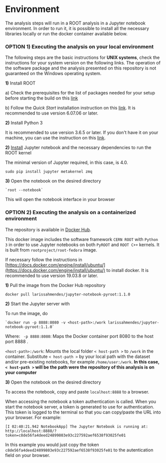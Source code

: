 # Environment

The analysis steps will run in a ROOT analysis in a Jupyter notebook environment. In order to run it, it is possible to install all the necessary libraries locally or run the docker container available below.

### OPTION 1) Executing the analysis on your local environment

The following steps are the basic instructions for **UNIX systems**, check the instructions for your system version on the following links. The operation of the software package and the analysis presented on this repository is not guaranteed on the Windows operating system. 

**1)** Install ROOT 

   a) Check the prerequisites for the list of packages needed for your setup before starting the build on this [link](https://root.cern.ch/build-prerequisites)
         
   b) Follow the _Quick Start_ installation instruction on this [link](https://root.cern.ch/building-root). It is recommended to use version 6.07.06 or later. 

**2)** Install Python 3
    
   It is recommended to use version 3.6.5 or later. If you don't have it on your machine, you can use the instruction on this [link](https://realpython.com/installing-python/).

**2)** [Install](https://root.cern.ch/how/how-create-rootbook) Jupyter notebook and the necessary dependencies to run the ROOT kernel 

   The minimal version of Jupyter required, in this case, is 4.0. 
   
   `sudo pip install jupyter metakernel zmq`

**3)** Open the notebook on the desired directory

    `root --notebook`
    
   This will open the notebook interface in your browser

### OPTION 2) Executing the analysis on a containerized environment
The repository is available in [Docker Hub](https://hub.docker.com/r/larissahmendes/jupyter-notebook-pyroot).

This docker image includes the software framework `CERN ROOT` with `Python 3` in order to use Jupyter notebooks on both `PyROOT` and `ROOT C++` kernels. It is built from `rootproject/root-fedora` image.

 If necessary follow the instructions in [https://docs.docker.com/engine/install/ubuntu/](https://docs.docker.com/engine/install/ubuntu/) to install docker. It is recommended to use version 19.03.8 or later. 

**1)** Pull the image from the Docker Hub repository 

`docker pull larissahmendes/jupyter-notebook-pyroot:1.1.0`

**2)** Start the Jupyter server with

   To run the image, do

    `docker run -p 8888:8080 -v <host-path>:/work larissahmendes/jupyter-notebook-pyroot:1.1.0`

   Where:
   ` -p 8888:8080`: Maps the Docker container port 8080 to the host port 8888 .
   
   `<host-path>:/work`: Mounts the local folder `< host-path >` to `/work` in the container. Substitute `< host-path >` by your local path with the dataset and/or pre-existing notebooks, for example `/home/user:/work`. **In this case, `< host-path >` will be the path were the repository of this analysis is on your computer**
  
**3)** Open the notebook on the desired directory

To access the notebook, copy and paste `localhost:8888` to a browser.

When accessing the notebook a token authentication is called. When you start the notebook server, a token is generated to use for authentication. This token is logged to the terminal so that you can copy/paste the URL into your browser. For example:

`[I 02:40:21.942 NotebookApp] The Jupyter Notebook is running at:
http://localhost:8888/?token=c8de56fa4deed24899803e93c227592aef6538f93025fe01`

In this example you would just copy the token `c8de56fa4deed24899803e93c227592aef6538f93025fe01` to the autentication field on your browser.



